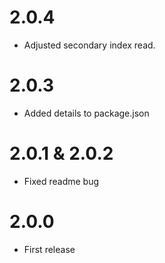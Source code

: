 # 2.0.4
- Adjusted secondary index read.

# 2.0.3
- Added details to package.json

# 2.0.1 & 2.0.2
- Fixed readme bug

# 2.0.0
- First release